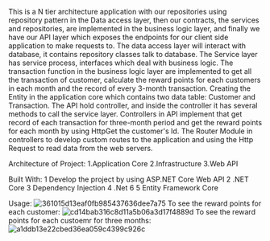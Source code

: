 
This is a N tier architecture application with our repositories using repository pattern in the Data access layer, then our contracts, the services and repositories, are implemented in the business logic layer, and finally we have our API layer which exposes the endpoints for our client side application to make requests to. 
The data access layer will interact with database, it contains repository classes talk to database.
The Service layer has service process, interfaces which deal with business logic.
The transaction function in the business logic layer are implemented to get all the transaction of customer, calculate the reward points for each customers in each month and the record of every 3-month transaction.
Creating the Entity in the application core which contains two data table: Customer and Transaction.
The API hold controller, and inside the controller it has several methods to call the service layer. 
Controllers in API implement that get record of each transaction for three-month period and get the reward points for each month by using HttpGet the customer's Id. 
The Router Module in controllers to develop custom routes to the application and using the Http Request to read data from the web servers.

Architecture of Project:
1.Application Core
2.Infrastructure
3.Web API

Built With:
1 Develop the project by using ASP.NET Core Web API
2 .NET Core
3 Dependency Injection
4 .Net 6
5 Entity Framework Core

Usage:
![361015d13eaf0fb985437636dee7a75](https://user-images.githubusercontent.com/107888822/211622886-ce18c063-4e71-4ae5-b57f-917e1d1cae8b.png)
To see the reward points for each customer:
![cd14bab316c8d11a5b06a3d17f4889d](https://user-images.githubusercontent.com/107888822/211623938-6b064588-3e87-42cb-a485-e5e91b0f5982.png)
To see the reward points for each custoemr for three months:
![a1ddb13e22cbed36ea059c4399c926c](https://user-images.githubusercontent.com/107888822/211624051-0818e65f-486f-4c39-ab24-4252742360cc.png)

